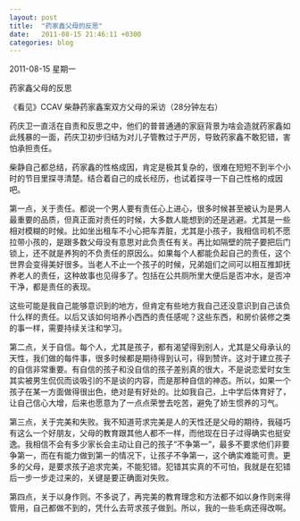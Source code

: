 ```yaml
---
layout: post
title:  "药家鑫父母的反思"
date:   2011-08-15 21:46:11 +0300
categories: blog
---
```

2011-08-15 星期一

药家鑫父母的反思

《看见》CCAV 柴静药家鑫案双方父母的采访（28分钟左右）

药庆卫一直活在自责和反思之中，他们的普普通通的家庭背景为啥会造就药家鑫如此残暴的一面，药庆卫初步归结为对儿子管教过于严厉，导致药家鑫不敢犯错，害怕承担责任。

柴静自己都总结，药家鑫的性格成因，肯定是极其复杂的，很难在短短不到半个小时的节目里探寻清楚。结合着自己的成长经历，也试着探寻一下自己性格的成因吧。

第一点，关于责任。都说一个男人要有责任心上进心，很多时候甚至被认为是男人最重要的品质，但真正面对责任的时候，大多数人能想到的还是逃避。尤其是一些相对模糊的时候。比如坐出租车不小心把车弄脏，尤其是小孩子，我相信司机不愿拉带小孩的，是跟多数父母没有意思对此负责任有关。再比如隔壁的院子要把后门锁上，还不就是养狗的不负责任的原因么。如果每个人都能负起自己的责任，这个世界会变得美好很多。当老人不止一个孩子的时候，兄弟姐们之间可以相互推卸抚养老人的责任，这种故事也见得多了。包括在公共厕所里大便后是否冲水，是否冲干净，都是责任的表现。

这些可能是我自己能够意识到的地方，但肯定有些地方我自己还没意识到自己该负什么样的责任。以后又该如何培养小西西的责任感呢？这些东西，和房价装修之类的事一样，需要持续关注和学习。

第二点，关于自信。每个人，尤其是孩子，都有渴望得到别人，尤其是父母承认的天性，我们做的每件事，很多时候都是期待得到认可，得到赞许。这对于建立孩子的自信非常重要。有自信的孩子和没自信的孩子差别真的很大，不是说恋爱时女生其实被男生侃侃而谈吸引的不是谈的内容，而是那种自信的神态。所以，如果一个孩子在某一方面做得很出色，绝对是有好处的。比如我自己，上中学后体育好了，让自己信心大增，后来也愿意为了一点点荣誉去吃苦，避免了娇生惯养的习气。

第三点，关于完美和失败。我不知道苛求完美是人的天性还是父母的期待，我碰巧有这么一个好朋友，父母的教育跟其他人都不一样，而他现在日子过得确实也挺安逸。我相信不会有多少家长会主动让自己的孩子“不争第一”，最多不要求他们非要争第一，而在有能力做到第一的情况下，让孩子不争第一，这个确实难能可贵。更多的父母，是要求孩子追求完美，不能犯错。犯错其实真的不可怕，我就是在犯错后一步一步走过来的，关键是要正确面对失败。

第四点，关于以身作则。不多说了，再完美的教育理念和方法都不如以身作则来得管用，自己都做不到的，凭什么去苛求孩子做到。所以，我的一些毛病还得改啊。

